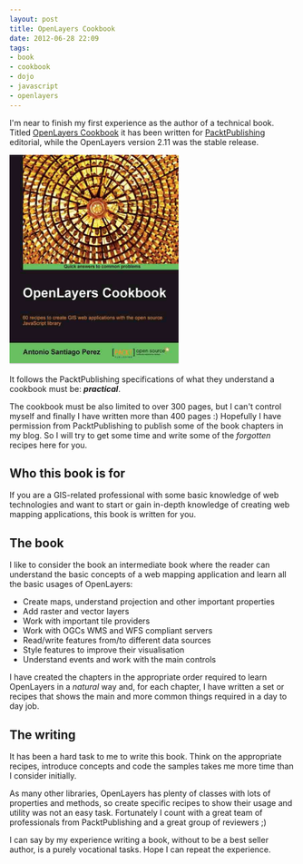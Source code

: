 ```yaml
---
layout: post
title: OpenLayers Cookbook
date: 2012-06-28 22:09
tags:
- book
- cookbook
- dojo
- javascript
- openlayers
---
```

I'm near to finish my first experience as the author of a technical book. Titled <a href="http://www.packtpub.com/openlayers-create-gis-web-applications-cookbook/book">OpenLayers Cookbook</a> it has been written for <a href="http://www.packtpub.com">PacktPublishing</a> editorial, while the OpenLayers version 2.11 was the stable release.

<a href="http://www.packtpub.com/openlayers-create-gis-web-applications-cookbook/book"><img class="alignright" src="./images/7843OS_OpenLayer Cookbook_cov_0.jpg" alt="" width="300" height="370" /></a>

<p>It follows the PacktPublishing specifications of what they understand a cookbook must be: <strong><em>practical</em></strong>.</p>
<p>The cookbook must be also limited to over 300 pages, but I can't control myself and finally I have written more than 400 pages :) Hopefully I have permission from PacktPublishing to publish some of the book chapters in my blog. So I will try to get some time and write some of the <em>forgotten</em> recipes here for you.</p>
<div>
<h2>Who this book is for</h2>
</div>
<p>If you are a GIS-related professional with some basic knowledge of web technologies and want to start or gain in-depth knowledge of creating web mapping applications, this book is written for you.</p>
<h2>The book</h2>
<p>I like to consider the book an intermediate book where the reader can understand the basic concepts of a web mapping application and learn all the basic usages of OpenLayers:</p>
<ul>
<li>Create maps, understand projection and other important properties</li>
<li>Add raster and vector layers</li>
<li>Work with important tile providers</li>
<li>Work with OGCs WMS and WFS compliant servers</li>
<li>Read/write features from/to different data sources</li>
<li>Style features to improve their visualisation</li>
<li>Understand events and work with the main controls</li>
</ul>
<p>I have created the chapters in the appropriate order required to learn OpenLayers in a <em>natural</em> way and, for each chapter, I have written a set or recipes that shows the main and more common things required in a day to day job.</p>
<h2>The writing</h2>
<p>It has been a hard task to me to write this book. Think on the appropriate recipes, introduce concepts and code the samples takes me more time than I consider initially.</p>
<p>As many other libraries, OpenLayers has plenty of classes with lots of properties and methods, so create specific recipes to show their usage and utility was not an easy task. Fortunately I count with a great team of professionals from PacktPublishing and a great group of reviewers ;)</p>
<p>I can say by my experience writing a book, without to be a best seller author, is a purely vocational tasks. Hope I can repeat the experience.</p>
